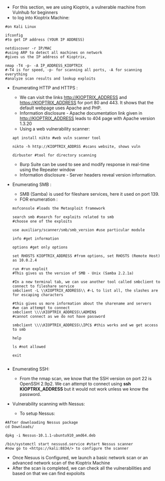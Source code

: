 * For this section, we are using Kioptrix, a vulnerable machine from Vulnhub for beginners
* to log into Kioptrix Machine:

```
#on Kali Linux

ifconfig
#to get IP address (YOUR IP ADDRESS)

netdiscover -r IP/MAC
#using ARP to detect all machines on network
#gives us the IP address of Kioptrix, 

nmap -T4 -p- -A IP_ADDRESS_KIOPTRIX 
#-T4 is for speed, -p- for scanning all ports, -A for scanning everything
#analyze scan results and lookup exploits
```

* Enumerating HTTP and HTTPS : 
    * We can visit the links [http://KIOPTRIX_ADDRESS](http://KIOPTRIX_ADDRESS) and [https://KIOPTRIX_ADDRESS](https://KIOPTRIX_ADDRESS) for port 80 and 443. It shows that the default webpage uses Apache and PHP.
    * Information disclosure - Apache documentation link given in [http://KIOPTRIX_ADDRESS](http://KIOPTRIX_ADDRESS) leads to 404 page with Apache version 1.3.20
    * Using a web vulnerability scanner:
    ```
    apt install nikto #web vuln scanner tool
    
	nikto -h http://KIOPTRIX_ADDRSS #scans website, shows vuln
	
	dirbuster #tool for directory scanning
	```
	 * Burp Suite can be used to see and modify response in real-time using the Repeater window
	 * Information disclosure - Server headers reveal version information.


 * Enumerating SMB : 
	*  SMB (Samba) is used for fileshare services, here it used on port 139.
	* FOR enumeration : 
	```
	msfconsole #loads the Metasploit framework

	search smb #search for exploits related to smb
	#choose one of the exploits

	use auxiliary/scanner/smb/smb_version #use particular module

	info #get information

	options #get only options

	set RHOSTS KIOPTRIX_ADDRESS #from options, set RHOSTS (Remote Host) as 10.0.2.4

	run #run exploit
	#This gives us the version of SMB - Unix (Samba 2.2.1a)

	#In a new terminal tab, we can use another tool called smbclient to connect to fileshare service
	smbclient -L \\KIOPTRIX_ADDRESS\\ #-L to list all, the slashes are for escaping characters

	#this gives us more information about the sharename and servers
	#we can attempt to connect
	smbclient \\\\KIOPTRIX_ADDRESS\\ADMIN$
	#cannot connect as we do not have password

	smbclient \\\\KIOPTRIX_ADDRESS\\IPC$ #this works and we get access to smb

	help

	ls #not allowed

	exit


* Enumerating SSH:
	* From the nmap scan, we know that the SSH version on port 22 is OpenSSH 2.9p2. We can attempt to connect using **ssh KIOPTRIX_ADDRESS** but it would not work unless we know the password.

* Vulnerability scanning with Nessus:
	* To setup Nessus:
 ```
 #After downloading Nessus package
cd Downloads/

dpkg -i Nessus-10.1.1-ubuntu910_amd64.deb

/bin/systemctl start nessusd.service #start Nessus scanner
#now go to <https://kali:8834/> to configure the scanner
```

* Once Nesuus is Configured, we launch a basic network scan or an advanced network scan of the Kioptrix Machine
* After the scan is completed, we can check all the vulnerabilities and based on that we can find expoloits

